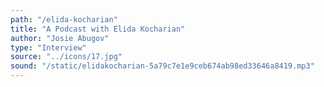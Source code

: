 ```yaml
---
path: "/elida-kocharian"
title: "A Podcast with Elida Kocharian"
author: "Josie Abugov"
type: "Interview"
source: "../icons/17.jpg"  
sound: "/static/elidakocharian-5a79c7e1e9ceb674ab98ed33646a8419.mp3"
---
```

&nbsp;
